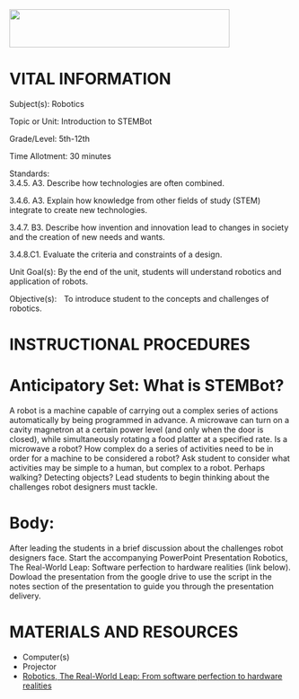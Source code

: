 <img src=https://raw.githubusercontent.com/BotDevLLC/BotDevCurriculum/master/Pictures/Botdev.png height="68" width="392">

# VITAL INFORMATION
Subject(s): Robotics  

 

Topic or Unit: Introduction to STEMBot 

 

Grade/Level: 5th-12th 

 

Time Allotment: 30 minutes 

 

Standards:           
  3.4.5. A3. Describe how technologies are often combined.  

  3.4.6. A3. Explain how knowledge from other fields of study (STEM) integrate to create new technologies.   

  3.4.7. B3. Describe how invention and innovation lead to changes in society and the creation of new needs and wants.  

  3.4.8.C1. Evaluate the criteria and constraints of a design.


 

Unit Goal(s):      By the end of the unit, students will understand robotics and application of robots.  

 

Objective(s):      To introduce student to the concepts and challenges of robotics.

# INSTRUCTIONAL PROCEDURES 
  # Anticipatory Set: What is STEMBot? 
  A robot is a machine capable of carrying out a complex series of actions automatically by being programmed in advance. A microwave can turn on a cavity magnetron at a certain power level (and only when the door is closed), while simultaneously rotating a food platter at a specified rate. Is a microwave a robot? How complex do a series of activities need to be in order for a machine to be considered a robot? Ask student to consider what activities may be simple to a human, but complex to a robot. Perhaps walking? Detecting objects? Lead students to begin thinking about the challenges robot designers must tackle.

# Body:
 After leading the students in a brief discussion about the challenges robot designers face. Start the accompanying PowerPoint Presentation Robotics, The Real-World Leap: Software perfection to hardware realities (link below). Dowload the presentation from the google drive to use the script in the notes section of the presentation to guide you through the presentation delivery.

# MATERIALS AND RESOURCES
* Computer(s)
* Projector 
*  <a href="https://drive.google.com/file/d/1Alfz3JQCQ-ZJJGvTPfC8Nimr1jZx6wK6/view?usp=sharing" target="_blank">Robotics, The Real-World Leap: From software perfection to hardware realities</a>

 

